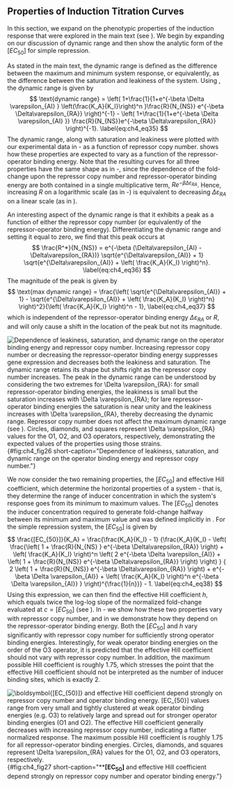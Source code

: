 ## Properties of Induction Titration Curves

In this section, we expand on the phenotypic properties of the induction
response that were explored in the main text (see ). We begin by expanding on
our discussion of dynamic range and then show the analytic form of the
$[EC_{50}]$ for simple repression.

As stated in the main text, the dynamic range is defined as the difference
between the maximum and minimum system response, or equivalently, as the
difference between the saturation and leakiness of the system. Using , the
dynamic range is given by
$$
\text{dynamic range} = 
\left(
1+\frac{1}{1+e^{-\beta \Delta \varepsilon_{AI} }
 \left(\frac{K_A}{K_I}\right)^n }\frac{R}{N_{NS}}
 e^{-\beta \Delta\varepsilon_{RA}} \right)^{-1} - 
 \left(
1+\frac{1}{1+e^{-\beta \Delta \varepsilon_{AI} }}
\frac{R}{N_{NS}}e^{-\beta \Delta\varepsilon_{RA}} \right)^{-1}.
\label{eq:ch4_eq35}
$$
The dynamic range, along with saturation and leakiness were plotted with our
experimental data in - as a function of repressor copy number. shows how these
properties are expected to vary as a function of the repressor-operator binding
energy. Note that the resulting curves for all three properties have the same
shape as in -, since the dependence of the fold-change upon the repressor copy
number and repressor-operator binding energy are both contained in a single
multiplicative term, $R e^{-\beta \Delta\varepsilon_{RA}}$. Hence, increasing
$R$ on a logarithmic scale (as in -) is equivalent to decreasing
$\Delta\varepsilon_{RA}$ on a linear scale (as in ).

An interesting aspect of the dynamic range is that it exhibits a peak as a
function of either the repressor copy number (or equivalently of the
repressor-operator binding energy). Differentiating the dynamic range and
setting it equal to zero, we find that this peak occurs at
$$
\frac{R^*}{N_{NS}} = e^{-\beta (\Delta\varepsilon_{AI} -
\Delta\varepsilon_{RA})} \sqrt{e^{\Delta\varepsilon_{AI}} + 1} 
\sqrt{e^{\Delta\varepsilon_{AI}} + \left( \frac{K_A}{K_I} \right)^n}.
\label{eq:ch4_eq36}
$$
The magnitude of the peak is given by
$$
\text{max dynamic range} = 
\frac{\left( \sqrt{e^{\Delta\varepsilon_{AI}} + 1} - 
\sqrt{e^{\Delta\varepsilon_{AI}} + \left( \frac{K_A}{K_I} \right)^n} 
\right)^2}{\left( \frac{K_A}{K_I} \right)^n - 1},
\label{eq:ch4_eq37}
$$
which is independent of the repressor-operator binding energy
$\Delta\varepsilon_{RA}$ or $R$, and will only cause a shift in the location of
the peak but not its magnitude.

![**Dependence of leakiness, saturation, and dynamic range on the operator
binding energy and repressor copy number.** Increasing repressor copy number or
decreasing the repressor-operator binding energy suppresses gene expression and
decreases both the leakiness and saturation. The dynamic range retains its shape
but shifts right as the repressor copy number increases. The peak in the dynamic
range can be understood by considering the two extremes for $\Delta
\varepsilon_{RA}$: for small repressor-operator binding energies, the leakiness
is small but the saturation increases with $\Delta \varepsilon_{RA}$; for lare
repressor-operator binding energies the saturation is near unity and the
leakiness increases with $\Delta \varepsilon_{RA}$, thereby decreasing the
dynamic range. Repressor copy number does not affect the maximum dynamic range
(see ). Circles, diamonds, and squares represent $\Delta \varepsilon_{RA}$
values for the O1, O2, and O3 operators, respectively, demonstrating the
expected values of the properties using those
strains.](ch4_fig26){#fig:ch4_fig26 short-caption="Dependence of leakiness,
saturation, and dynamic range on the operator binding energy and repressor copy
number."}

We now consider the two remaining properties, the $[EC_{50}]$ and effective Hill
coefficient, which determine the horizontal properties of a system - that is,
they determine the range of inducer concentration in which the system's response
goes from its minimum to maximum values. The $[EC_{50}]$ denotes the inducer
concentration required to generate fold-change halfway between its minimum and
maximum value and was defined implicitly in . For the simple repression system,
the $[EC_{50}]$ is given by
$$
\frac{[EC_{50}]}{K_A} = 
\frac{\frac{K_A}{K_I} - 1}
{\frac{K_A}{K_I} - \left( \frac{\left( 1 + \frac{R}{N_{NS} }
e^{-\beta \Delta\varepsilon_{RA}} \right) + 
\left( \frac{K_A}{K_I} \right)^n 
\left( 2 e^{-\beta \Delta \varepsilon_{AI}} + 
\left( 1 + \frac{R}{N_{NS}} e^{-\beta \Delta\varepsilon_{RA}} \right) 
\right) }
{ 2 \left( 1 + \frac{R}{N_{NS}} e^{-\beta \Delta\varepsilon_{RA}} \right) +
 e^{-\beta \Delta \varepsilon_{AI}} + 
 \left( \frac{K_A}{K_I} \right)^n e^{-\beta \Delta \varepsilon_{AI}} } 
 \right)^{\frac{1}{n}}} - 1.
\label{eq:ch4_eq38}
$$
Using this expression, we can then find the effective Hill coefficient $h$,
which equals twice the log-log slope of the normalized fold-change evaluated at
$c = [EC_{50}]$ (see ). In - we show how these two properties vary with
repressor copy number, and in we demonstrate how they depend on the
repressor-operator binding energy. Both the $[EC_{50}]$ and $h$ vary
significantly with repressor copy number for sufficiently strong operator
binding energies. Interestingly, for weak operator binding energies on the order
of the O3 operator, it is predicted that the effective Hill coefficient should
not vary with repressor copy number. In addition, the maximum possible Hill
coefficient is roughly 1.75, which stresses the point that the effective Hill
coefficient should not be interpreted as the number of inducer binding sites,
which is exactly 2.

![**$\boldsymbol{[EC_{50}]}$ and effective Hill coefficient depend strongly on
repressor copy number and operator binding energy.** $[EC_{50}]$ values range
from very small and tightly clustered at weak operator binding energies (e.g.
O3) to relatively large and spread out for stronger operator binding energies
(O1 and O2). The effective Hill coefficient generally decreases with increasing
repressor copy number, indicating a flatter normalized response. The maximum
possible Hill coefficient is roughly 1.75 for all repressor-operator binding
energies. Circles, diamonds, and squares represent $\Delta \varepsilon_{RA}$
values for the O1, O2, and O3 operators,
respectively.](ch4_fig27){#fig:ch4_fig27
short-caption="**$\boldsymbol{[EC_{50}]}$ and effective Hill coefficient depend
strongly on repressor copy number and operator binding energy."}
